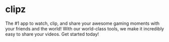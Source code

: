 # clipz
The #1 app to watch, clip, and share your awesome gaming moments with your friends and the world! With our world-class tools, we make it incredibly easy to share your videos. Get started today!
